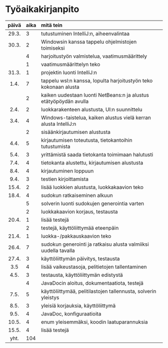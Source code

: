 # Työaikakirjanpito

| päivä | aika | mitä tein |
|  :----:|:-----| :-----|
| 29.3. | 3    | tutustuminen IntelliJ:n, aiheenvalintaa |
| 30.3. | 2    | Windowsin kanssa tappelu ohjelmistojen toimiseksi |
|       | 4    | harjoitustyön valmistelua, vaatimusmäärittely |
|       | 1    | vaatimusmäärittelyn teko |
| 31.3. | 1    | projektin luonti IntelliJ:n |
| 1.4.  | 7    | tappelu wsl:n kanssa, lopulta harjoitustyön teko kokonaan alusta | 
|       | 2    | kaiken uudestaan luonti NetBeans:n ja alustus etätyöpöydän avulla |
| 2.4.  | 2    | luokkarakenteen alustusta, UI:n suunnittelu |
| 3.4.  | 4    | Windows-taistelua, kaiken alustus vielä kerran alusta IntelliJ:n |
|       | 2    | sisäänkirjautumisen alustusta |
| 4.4.  | 5    | kirjautumisen toteutusta, tietokantoihin tutustumista |
| 5.4.  | 3    | yrittämistä saada tietokanta toimimaan halutusti |
| 7.4.  | 4    | tietokanta alustettu, kirjautumisen alustusta |
| 8.4.  | 4    | kirjautuminen loppuun |
| 9.4.  | 3    | testien kirjoittamista |
| 15.4. | 2    | lisää luokkien alustusta, luokkakaavion teko |
| 18.4. | 4    | sudokun ratkaiseminen alkuun |
|       | 5    | solverin luonti sudokujen generointia varten |
|       | 2    | luokkakaavion korjaus, testausta |
| 20.4. | 1    | lisää testejä |
|       | 2    | testejä, käyttöliittymää eteenpäin |
| 21.4. | 1    | luokka-/pakkauskaavion teko |
| 26.4. | 7    | sudokun generointi ja ratkaisu alusta valmiiksi uudella tavalla |
| 27.4. | 3    | käyttöliittymän päivitys, testausta |
| 3.5   | 4    | lisää vaikeustasoja, pelitietojen tallentaminen |
| 4.5.  | 3    | testausta, käyttöliittymän edistystä |
|       | 4    | JavaDocin aloitus, dokumentaatiota, testejä |
| 7.5.  | 5    | käyttöliittymää, pelitilastojen tallennusta, solverin yleistys |
| 8.5.  | 3    | yleisiä korjauksia, käyttöliittymä |
| 9.5.  | 4    | JavaDoc, konfiguraatioita |
| 10.5. | 4    | enum yleisemmäksi, koodin laatuparannuksia |
| 15.5. | 4    | lisää testejä |
| yht.  | 104  |  |
